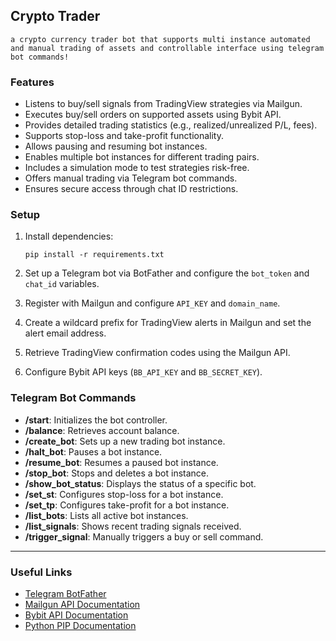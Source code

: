 ## Crypto Trader

`a crypto currency trader bot that supports multi instance automated and manual trading of assets and controllable interface using telegram bot commands!`

### 

### Features

- Listens to buy/sell signals from TradingView strategies via Mailgun.
- Executes buy/sell orders on supported assets using Bybit API.
- Provides detailed trading statistics (e.g., realized/unrealized P/L, fees).
- Supports stop-loss and take-profit functionality.
- Allows pausing and resuming bot instances.
- Enables multiple bot instances for different trading pairs.
- Includes a simulation mode to test strategies risk-free.
- Offers manual trading via Telegram bot commands.
- Ensures secure access through chat ID restrictions.



### Setup

1. Install dependencies:

   ```
   pip install -r requirements.txt
   ```

2. Set up a Telegram bot via BotFather and configure the `bot_token` and `chat_id` variables.

3. Register with Mailgun and configure `API_KEY` and `domain_name`.

4. Create a wildcard prefix for TradingView alerts in Mailgun and set the alert email address.

5. Retrieve TradingView confirmation codes using the Mailgun API.

6. Configure Bybit API keys (`BB_API_KEY` and `BB_SECRET_KEY`).

### Telegram Bot Commands

- **/start**: Initializes the bot controller.
- **/balance**: Retrieves account balance.
- **/create_bot**: Sets up a new trading bot instance.
- **/halt_bot**: Pauses a bot instance.
- **/resume_bot**: Resumes a paused bot instance.
- **/stop_bot**: Stops and deletes a bot instance.
- **/show_bot_status**: Displays the status of a specific bot.
- **/set_st**: Configures stop-loss for a bot instance.
- **/set_tp**: Configures take-profit for a bot instance.
- **/list_bots**: Lists all active bot instances.
- **/list_signals**: Shows recent trading signals received.
- **/trigger_signal**: Manually triggers a buy or sell command.

------

### Useful Links

- [Telegram BotFather](https://core.telegram.org/bots#botfather)
- [Mailgun API Documentation](https://documentation.mailgun.com/en/latest/api_reference.html)
- [Bybit API Documentation](https://bybit-exchange.github.io/docs/)
- [Python PIP Documentation](https://pip.pypa.io/en/stable/)


